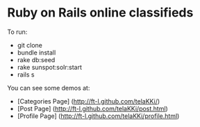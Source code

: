 Ruby on Rails online classifieds
===

To run:
- git clone
- bundle install
- rake db:seed
- rake sunspot:solr:start
- rails s


You can see some demos at:
- [Categories Page] (http://ft-l.github.com/telaKKi/)
- [Post Page] (http://ft-l.github.com/telaKKi/post.html)
- [Profile Page] (http://ft-l.github.com/telaKKi/profile.html)
